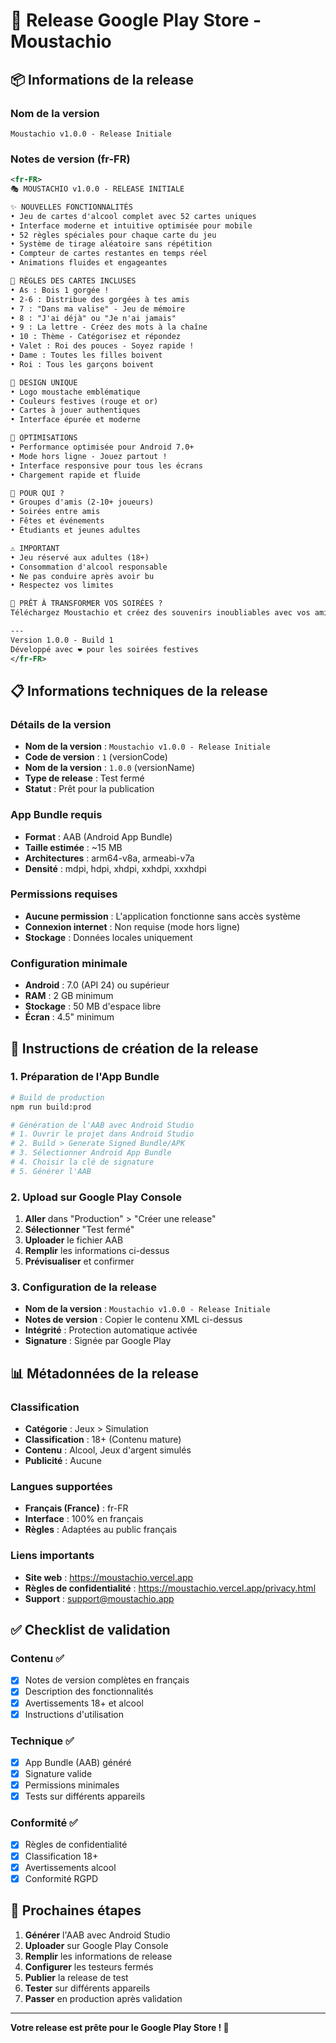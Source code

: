 # 🚀 Release Google Play Store - Moustachio

## 📦 Informations de la release

### **Nom de la version**
```
Moustachio v1.0.0 - Release Initiale
```

### **Notes de version (fr-FR)**
```xml
<fr-FR>
🎭 MOUSTACHIO v1.0.0 - RELEASE INITIALE

✨ NOUVELLES FONCTIONNALITÉS
• Jeu de cartes d'alcool complet avec 52 cartes uniques
• Interface moderne et intuitive optimisée pour mobile
• 52 règles spéciales pour chaque carte du jeu
• Système de tirage aléatoire sans répétition
• Compteur de cartes restantes en temps réel
• Animations fluides et engageantes

🎯 RÈGLES DES CARTES INCLUSES
• As : Bois 1 gorgée !
• 2-6 : Distribue des gorgées à tes amis
• 7 : "Dans ma valise" - Jeu de mémoire
• 8 : "J'ai déjà" ou "Je n'ai jamais"
• 9 : La lettre - Créez des mots à la chaîne
• 10 : Thème - Catégorisez et répondez
• Valet : Roi des pouces - Soyez rapide !
• Dame : Toutes les filles boivent
• Roi : Tous les garçons boivent

🎨 DESIGN UNIQUE
• Logo moustache emblématique
• Couleurs festives (rouge et or)
• Cartes à jouer authentiques
• Interface épurée et moderne

📱 OPTIMISATIONS
• Performance optimisée pour Android 7.0+
• Mode hors ligne - Jouez partout !
• Interface responsive pour tous les écrans
• Chargement rapide et fluide

🍻 POUR QUI ?
• Groupes d'amis (2-10+ joueurs)
• Soirées entre amis
• Fêtes et événements
• Étudiants et jeunes adultes

⚠️ IMPORTANT
• Jeu réservé aux adultes (18+)
• Consommation d'alcool responsable
• Ne pas conduire après avoir bu
• Respectez vos limites

🎉 PRÊT À TRANSFORMER VOS SOIRÉES ?
Téléchargez Moustachio et créez des souvenirs inoubliables avec vos amis !

---
Version 1.0.0 - Build 1
Développé avec ❤️ pour les soirées festives
</fr-FR>
```

## 📋 Informations techniques de la release

### **Détails de la version**
- **Nom de la version** : `Moustachio v1.0.0 - Release Initiale`
- **Code de version** : `1` (versionCode)
- **Nom de la version** : `1.0.0` (versionName)
- **Type de release** : Test fermé
- **Statut** : Prêt pour la publication

### **App Bundle requis**
- **Format** : AAB (Android App Bundle)
- **Taille estimée** : ~15 MB
- **Architectures** : arm64-v8a, armeabi-v7a
- **Densité** : mdpi, hdpi, xhdpi, xxhdpi, xxxhdpi

### **Permissions requises**
- **Aucune permission** : L'application fonctionne sans accès système
- **Connexion internet** : Non requise (mode hors ligne)
- **Stockage** : Données locales uniquement

### **Configuration minimale**
- **Android** : 7.0 (API 24) ou supérieur
- **RAM** : 2 GB minimum
- **Stockage** : 50 MB d'espace libre
- **Écran** : 4.5" minimum

## 🎯 Instructions de création de la release

### **1. Préparation de l'App Bundle**
```bash
# Build de production
npm run build:prod

# Génération de l'AAB avec Android Studio
# 1. Ouvrir le projet dans Android Studio
# 2. Build > Generate Signed Bundle/APK
# 3. Sélectionner Android App Bundle
# 4. Choisir la clé de signature
# 5. Générer l'AAB
```

### **2. Upload sur Google Play Console**
1. **Aller** dans "Production" > "Créer une release"
2. **Sélectionner** "Test fermé"
3. **Uploader** le fichier AAB
4. **Remplir** les informations ci-dessus
5. **Prévisualiser** et confirmer

### **3. Configuration de la release**
- **Nom de la version** : `Moustachio v1.0.0 - Release Initiale`
- **Notes de version** : Copier le contenu XML ci-dessus
- **Intégrité** : Protection automatique activée
- **Signature** : Signée par Google Play

## 📊 Métadonnées de la release

### **Classification**
- **Catégorie** : Jeux > Simulation
- **Classification** : 18+ (Contenu mature)
- **Contenu** : Alcool, Jeux d'argent simulés
- **Publicité** : Aucune

### **Langues supportées**
- **Français (France)** : fr-FR
- **Interface** : 100% en français
- **Règles** : Adaptées au public français

### **Liens importants**
- **Site web** : https://moustachio.vercel.app
- **Règles de confidentialité** : https://moustachio.vercel.app/privacy.html
- **Support** : support@moustachio.app

## ✅ Checklist de validation

### **Contenu** ✅
- [x] Notes de version complètes en français
- [x] Description des fonctionnalités
- [x] Avertissements 18+ et alcool
- [x] Instructions d'utilisation

### **Technique** ✅
- [x] App Bundle (AAB) généré
- [x] Signature valide
- [x] Permissions minimales
- [x] Tests sur différents appareils

### **Conformité** ✅
- [x] Règles de confidentialité
- [x] Classification 18+
- [x] Avertissements alcool
- [x] Conformité RGPD

## 🚀 Prochaines étapes

1. **Générer** l'AAB avec Android Studio
2. **Uploader** sur Google Play Console
3. **Remplir** les informations de release
4. **Configurer** les testeurs fermés
5. **Publier** la release de test
6. **Tester** sur différents appareils
7. **Passer** en production après validation

---

**Votre release est prête pour le Google Play Store ! 🍻**
